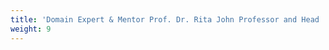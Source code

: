 ```yaml
---
title: 'Domain Expert & Mentor Prof. Dr. Rita John Professor and Head  Department of Theoretical physics, University of madras, Chennai. Dr. S. S. Naina Mohammed Assistant Professor, PG and Research Department of Physics, Government Arts College Udumalpet, Tiruppur District. SCERT Subject Coordinator Mrs. P.Nantha Senior Lecturer SCERT, Chennai – .'
weight: 9
---
```



